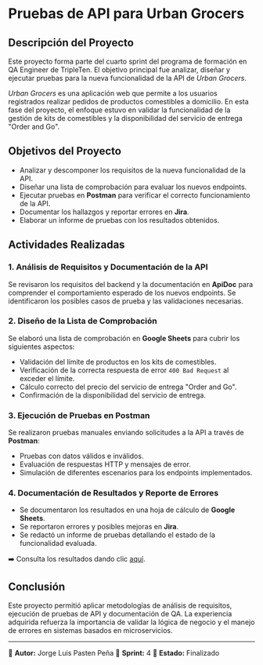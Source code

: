 # Pruebas de API para Urban Grocers

## Descripción del Proyecto

Este proyecto forma parte del cuarto sprint del programa de formación en QA Engineer de TripleTen. El objetivo principal fue analizar, diseñar y ejecutar pruebas para la nueva funcionalidad de la API de *Urban Grocers*.

*Urban Grocers* es una aplicación web que permite a los usuarios registrados realizar pedidos de productos comestibles a domicilio. En esta fase del proyecto, el enfoque estuvo en validar la funcionalidad de la gestión de kits de comestibles y la disponibilidad del servicio de entrega "Order and Go".

## Objetivos del Proyecto

- Analizar y descomponer los requisitos de la nueva funcionalidad de la API.
- Diseñar una lista de comprobación para evaluar los nuevos endpoints.
- Ejecutar pruebas en **Postman** para verificar el correcto funcionamiento de la API.
- Documentar los hallazgos y reportar errores en **Jira**.
- Elaborar un informe de pruebas con los resultados obtenidos.

## Actividades Realizadas

### 1. Análisis de Requisitos y Documentación de la API

Se revisaron los requisitos del backend y la documentación en **ApiDoc** para comprender el comportamiento esperado de los nuevos endpoints. Se identificaron los posibles casos de prueba y las validaciones necesarias.

### 2. Diseño de la Lista de Comprobación

Se elaboró una lista de comprobación en **Google Sheets** para cubrir los siguientes aspectos:

- Validación del límite de productos en los kits de comestibles.
- Verificación de la correcta respuesta de error `400 Bad Request` al exceder el límite.
- Cálculo correcto del precio del servicio de entrega "Order and Go".
- Confirmación de la disponibilidad del servicio de entrega.

### 3. Ejecución de Pruebas en Postman

Se realizaron pruebas manuales enviando solicitudes a la API a través de **Postman**:

- Pruebas con datos válidos e inválidos.
- Evaluación de respuestas HTTP y mensajes de error.
- Simulación de diferentes escenarios para los endpoints implementados.

### 4. Documentación de Resultados y Reporte de Errores

- Se documentaron los resultados en una hoja de cálculo de **Google Sheets**.
- Se reportaron errores y posibles mejoras en **Jira**.
- Se redactó un informe de pruebas detallando el estado de la funcionalidad evaluada.

➡️ Consulta los resultados dando clic [aquí](https://docs.google.com/spreadsheets/d/1_Qyzx2WAQzQs0djtE5j3p-kthi0Fw2ZR/edit?usp=sharing&ouid=100155335199930450797&rtpof=true&sd=true).

## Conclusión

Este proyecto permitió aplicar metodologías de análisis de requisitos, ejecución de pruebas de API y documentación de QA. La experiencia adquirida refuerza la importancia de validar la lógica de negocio y el manejo de errores en sistemas basados en microservicios.

---
📌 **Autor:** Jorge Luis Pasten Peña
📅 **Sprint:** 4
🚀 **Estado:** Finalizado

